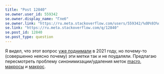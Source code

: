 ```yaml
---
title: "Post 12840"
se.owner.user_id: 559342
se.owner.display_name: "Глеб"
se.owner.link: "https://ru.meta.stackoverflow.com/users/559342/%d0%93%d0%bb%d0%b5%d0%b1"
se.link: "https://ru.meta.stackoverflow.com/q/12840"
se.post_id: 12840
se.post_type: question
---
```

<p>Я видел, что этот вопрос <a href="https://ru.meta.stackoverflow.com/questions/8695/%D0%A1%D0%B8%D0%BD%D0%BE%D0%BD%D0%B8%D0%BC%D0%B8%D0%B7%D0%B8%D1%80%D0%BE%D0%B2%D0%B0%D1%82%D1%8C-%D0%BC%D0%B0%D0%BA%D1%80%D0%BE%D1%81%D1%8B">уже поднимали</a> в 2021 году, но почему-то (совершенно неясно почему) эти метки так и не поудаляли. Предлагаю пересмотреть проблему синонимизации/удаления меток <a href="https://ru.stackoverflow.com/questions/tagged/macro" class="post-tag" title="показать вопросы с меткой [macro]" aria-label="показать вопросы с меткой [macro]" rel="tag" aria-labelledby="tag-macro-tooltip-container">macro</a>, <a href="https://ru.stackoverflow.com/questions/tagged/%d0%bc%d0%b0%d0%ba%d1%80%d0%be%d1%81%d1%8b" class="post-tag" title="показать вопросы с меткой [макросы]" aria-label="показать вопросы с меткой [макросы]" rel="tag" aria-labelledby="tag-макросы-tooltip-container">макросы</a> и <a href="https://ru.stackoverflow.com/questions/tagged/%d0%bc%d0%b0%d0%ba%d1%80%d0%be%d1%81" class="post-tag" title="показать вопросы с меткой [макрос]" aria-label="показать вопросы с меткой [макрос]" rel="tag" aria-labelledby="tag-макрос-tooltip-container">макрос</a>.</p>
